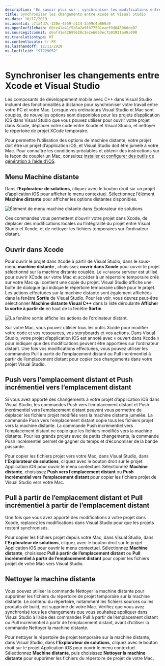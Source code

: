 ```yaml
---
description: 'En savoir plus sur : synchroniser les modifications entre Xcode et Visual Studio'
title: Synchroniser les changements entre Xcode et Visual Studio
ms.date: 10/17/2019
ms.assetid: c71a4d7c-120e-4559-a114-3a99c4b860a9
ms.openlocfilehash: 60ce41e41f5b6a2a9f877501eaef0d84306dde07
ms.sourcegitcommit: d6af41e42699628c3e2e6063ec7b03931a49a098
ms.translationtype: MT
ms.contentlocale: fr-FR
ms.lasthandoff: 12/11/2020
ms.locfileid: "97229052"
---
```

# <a name="sync-changes-between-xcode-and-visual-studio"></a>Synchroniser les changements entre Xcode et Visual Studio

Les composants de développement mobile avec C++ dans Visual Studio incluent des fonctionnalités à distance pour synchroniser votre travail entre votre PC et votre Mac. Lorsque vos ordinateurs Visual Studio et Mac sont couplés, de nouvelles options sont disponibles pour les projets d’application iOS dans Visual Studio que vous pouvez utiliser pour ouvrir votre projet dans Xcode, déplacer votre code entre Xcode et Visual Studio, et nettoyer le répertoire de projet XCode temporaire.

Pour permettre l’utilisation des options de machine distante, votre projet doit être un projet d’application iOS, et Visual Studio doit être jumelé à votre Mac. Pour connaître les conditions préalables et obtenir des instructions sur la façon de coupler un Mac, consultez [installer et configurer des outils de génération à l’aide d’iOS](../cross-platform/install-and-configure-tools-to-build-using-ios.md).

## <a name="the-remote-machine-menu"></a>Menu Machine distante

Dans l’**Explorateur de solutions**, cliquez avec le bouton droit sur un projet d’application iOS pour afficher le menu contextuel. Sélectionnez l’élément **Machine distante** pour afficher les options distantes disponibles.

![Élément de menu machine distante dans Explorateur de solutions](../cross-platform/media/cppmdd-u2-remotemachine-menu.jpg "Élément de menu machine distante dans Explorateur de solutions")

Ces commandes vous permettent d’ouvrir votre projet dans Xcode, de déplacer des modifications locales ou l’intégralité du projet entre Visual Studio et Xcode, et de nettoyer les fichiers temporaires sur l’ordinateur distant.

## <a name="open-in-xcode"></a>Ouvrir dans Xcode

Pour ouvrir le projet dans Xcode à partir de Visual Studio, dans le sous-menu **machine distante** , choisissez **ouvrir dans Xcode** pour ouvrir le projet sélectionné sur la machine distante couplée. Le `vcremote` serveur est utilisé pour ouvrir XCode sur votre Mac et accéder à un répertoire temporaire créé sur votre Mac qui contient une copie du projet. Visual Studio affiche une boîte de dialogue qui indique le répertoire temporaire utilisé pour le projet. Les actions effectuées sur la machine distante sont également affichées dans la fenêtre **Sortie** de Visual Studio. Pour les voir, vous devrez peut-être sélectionner **Machine distante Visual C++** dans la liste déroulante **Afficher la sortie à partir de** en haut de la fenêtre **Sortie**.

![La fenêtre sortie affiche les actions de l’ordinateur distant.](../cross-platform/media/cppmdd-u2-remotemachine-output.png "La fenêtre sortie affiche les actions de l’ordinateur distant.")

Sur votre Mac, vous pouvez utiliser tous les outils Xcode pour modifier votre code et vos ressources, vos storyboards et vos actions. Dans Visual Studio, votre projet d’application iOS est annoté avec « ouvert dans Xcode » pour indiquer que des modifications peuvent être apportées sur l’ordinateur distant. Une fois vos modifications effectuées, vous pouvez utiliser les commandes Pull à partir de l’emplacement distant ou Pull incrémentiel à partir de l’emplacement distant pour copier ces changements dans votre projet Visual Studio.

## <a name="push-to-remote-and-incremental-push-to-remote"></a>Push vers l’emplacement distant et Push incrémentiel vers l’emplacement distant

Si vous avez apporté des changements à votre projet d’application iOS dans Visual Studio, les commandes Push vers l’emplacement distant et Push incrémentiel vers l’emplacement distant peuvent vous permettre de déplacer les fichiers projet modifiés vers la machine distante jumelée. La commande Push vers l’emplacement distant copie tous les fichiers projet vers la machine distante. La commande Push incrémentiel vers l’emplacement distant ne copie que les fichiers modifiés vers la machine distante. Pour les grands projets avec de petits changements, la commande Push incrémentiel permet de gagner du temps et d’économiser de la bande passante.

Pour copier les fichiers projet vers votre Mac, dans Visual Studio, dans **l’Explorateur de solutions**, cliquez avec le bouton droit sur le projet Application iOS pour ouvrir le menu contextuel. Sélectionnez **Machine distante**, choisissez **Push vers l’emplacement distant** ou **Push incrémentiel vers l’emplacement distant** pour copier les fichiers projet de Visual Studio vers votre Mac.

## <a name="pull-from-remote-and-incremental-pull-from-remote"></a>Pull à partir de l’emplacement distant et Pull incrémentiel à partir de l’emplacement distant

Une fois que vous avez apporté des modifications à votre projet dans Xcode, replacez les modifications dans Visual Studio pour que les projets restent synchronisés.

Pour copier les fichiers projet depuis votre Mac, dans Visual Studio, dans **l’Explorateur de solutions**, cliquez avec le bouton droit sur le projet Application iOS pour ouvrir le menu contextuel. Sélectionnez **Machine distante**, choisissez **Pull à partir de l’emplacement distant** ou **Pull incrémentiel à partir de l’emplacement distant** pour copier les fichiers projet de votre Mac vers Visual Studio.

## <a name="clean-remote"></a>Nettoyer la machine distante

Vous pouvez utiliser la commande Nettoyer la machine distante pour supprimer les fichiers du répertoire de projet temporaire sur la machine distante. Le contenu du répertoire, notamment les fichiers sources ou les produits de build, est supprimé de votre Mac. Vérifiez que vous avez synchronisé tous les changements que vous souhaitez appliquer dans Visual Studio à l’aide des commandes Pull à partir de l’emplacement distant ou Pull incrémentiel à partir de l’emplacement distant, avant d’utiliser la commande Nettoyer la machine distante.

Pour nettoyer le répertoire de projet temporaire sur la machine distante, dans Visual Studio, dans **l’Explorateur de solutions**, cliquez avec le bouton droit sur le projet Application iOS pour ouvrir le menu contextuel. Sélectionnez **Machine distante**, puis choisissez **Nettoyer la machine distante** pour supprimer les fichiers du répertoire de projet de votre Mac.
